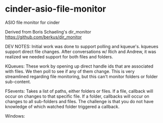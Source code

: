 # cinder-asio-file-monitor
ASIO file monitor for cinder

Derived from Boris Schaeling's dir_monitor
https://github.com/berkus/dir_monitor

DEV NOTES:
Initial work was done to support polling and kqueue's.  kqueues support direct file changes.  After conversations w/ Rich and Andrew, it was realized we needed support for both files and folders.

KQueues: These work by opening up direct handle ids that are associated with files.  We then poll to see if any of them change.  This is very streamlined regarding file monitoring, but this can't monitor folders or folder sub-content.

FSevents: Takes a list of paths, either folders or files.  If a file, callback will occur on changes to that specific file.  If a folder, callbacks will occur on changes to all sub-folders and files.  The challenge is that you do not have knowledge of which watched folder triggered a callback.

Windows: 